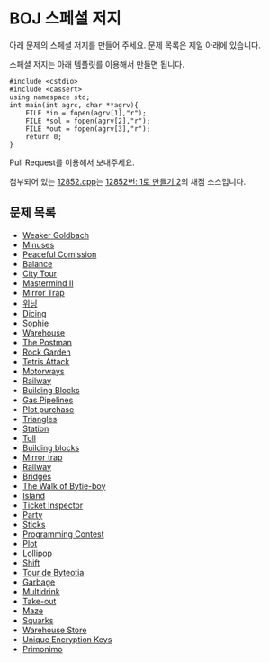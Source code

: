 # BOJ 스페셜 저지

아래 문제의 스페셜 저지를 만들어 주세요. 문제 목록은 제일 아래에 있습니다.

스페셜 저지는 아래 템플릿를 이용해서 만들면 됩니다.

```
#include <cstdio>
#include <cassert>
using namespace std;
int main(int agrc, char **agrv){
    FILE *in = fopen(agrv[1],"r");
    FILE *sol = fopen(agrv[2],"r");
    FILE *out = fopen(agrv[3],"r");
    return 0;
}
```

Pull Request를 이용해서 보내주세요.

첨부되어 있는 [12852.cpp](https://github.com/Startlink/BOJ-spj/blob/master/12852.cpp)는 [12852번: 1로 만들기 2](https://www.acmicpc.net/problem/12852)의 채점 소스입니다.
 
## 문제 목록

* [Weaker Goldbach](https://www.acmicpc.net/8031)
* [Minuses](https://www.acmicpc.net/8021)
* [Peaceful Comission](https://www.acmicpc.net/8032)
* [Balance](https://www.acmicpc.net/8023)
* [City Tour](https://www.acmicpc.net/8038)
* [Mastermind II](https://www.acmicpc.net/8002)
* [Mirror Trap](https://www.acmicpc.net/7972)
* [위닝](https://www.acmicpc.net/1910)
* [Dicing](https://www.acmicpc.net/7965)
* [Sophie](https://www.acmicpc.net/8137)
* [Warehouse](https://www.acmicpc.net/8126)
* [The Postman](https://www.acmicpc.net/8130)
* [Rock Garden](https://www.acmicpc.net/8144)
* [Tetris Attack](https://www.acmicpc.net/8146)
* [Motorways](https://www.acmicpc.net/8003)
* [Railway](https://www.acmicpc.net/8147)
* [Building Blocks](https://www.acmicpc.net/8151)
* [Gas Pipelines](https://www.acmicpc.net/8148)
* [Plot purchase](https://www.acmicpc.net/8164)
* [Triangles](https://www.acmicpc.net/8166)
* [Station](https://www.acmicpc.net/8168)
* [Toll](https://www.acmicpc.net/8153)
* [Building blocks](https://www.acmicpc.net/8154)
* [Mirror trap](https://www.acmicpc.net/8157)
* [Railway](https://www.acmicpc.net/8185)
* [Bridges](https://www.acmicpc.net/8200)
* [The Walk of Bytie-boy](https://www.acmicpc.net/8175)
* [Island](https://www.acmicpc.net/8182)
* [Ticket Inspector](https://www.acmicpc.net/8176)
* [Party](https://www.acmicpc.net/8214)
* [Sticks](https://www.acmicpc.net/8218)
* [Programming Contest](https://www.acmicpc.net/8219)
* [Plot](https://www.acmicpc.net/8206)
* [Lollipop](https://www.acmicpc.net/8203)
* [Shift](https://www.acmicpc.net/8205)
* [Tour de Byteotia](https://www.acmicpc.net/8225)
* [Garbage](https://www.acmicpc.net/8209)
* [Multidrink](https://www.acmicpc.net/8238)
* [Take-out](https://www.acmicpc.net/8240)
* [Maze](https://www.acmicpc.net/10005)
* [Squarks](https://www.acmicpc.net/8230)
* [Warehouse Store](https://www.acmicpc.net/8234)
* [Unique Encryption Keys](https://www.acmicpc.net/problem/3418)
* [Primonimo](https://www.acmicpc.net/problem/13296)
